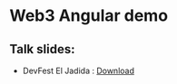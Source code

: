 # Web3 Angular demo


## Talk slides:

- DevFest El Jadida : [Download](./src/assets/doc/talk_dev_fest.pdf "download")

